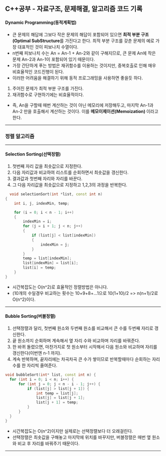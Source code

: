 <h2> C++공부 -  자료구조, 문제해결, 알고리즘 코드 기록 </h2>

<h4> Dynamic Programming(동적계획법) </h4>

 - 큰 문제의 해답에 그보다 작은 문제의 해답이 포함되어 있으면 <b>최적 부분 구조(Optimal SubStructure</b>를 가진다고 한다. 최적 부분 구조를 갖춘 문제의 예로 가장 대표적인 것이 피보나치 수열이다.
 - n번째 피보나치 수는 An = An-1 + An-2와 같이 구해지므로, 큰 문제 An에 작은 문제 An-2과 An-1이 포함되어 있기 때문이다.
 - 가장 간단하게 푸는 방법은 재귀함수를 이용하는 것이지만, 중복호출로 인해 매우 비효율적인 코드진행이 된다.
 - 이러한 어려움을 해결하기 위해 동적 프로그래밍을 사용하면 좋을듯 하다.
 
 1. 주어진 문제가 최적 부분 구조를 가진다.
 2. 재귀함수로 구현하기에는 비효율적이다.
 
 - 즉, An을 구할때 매번 계산하는 것이 아닌 메모리에 저장해두고, 마지막 An-1과 An-2 만을 호출해서 계산하는 것이다. 이를 <b> 메모이제이션(Memoization) </b>이라고 한다.
 
 ---
 
 <h3> 정렬 알고리즘 </h3>
 
 ---
 
 <h4> Selection Sorting(선택정렬) </h4>
 
  1. 첫번째 자리 값을 최솟값으로 지정한다.
  2. 다음 자리값과 비교하여 리스트를 순회하면서 최솟값을 갱신한다.
  3. 결과값과 첫번째 자리와 자리를 바꾼다.
  4. 그 다음 자리값을 최솟값으로 지정하고 1,2,3의 과정을 반복한다.
  
~~~c++  
  void selectionSort(int *list, const int n)
{
    int i, j, indexMin, temp;

    for (i = 0; i < n - 1; i++)
    {
        indexMin = i;
        for (j = i + 1; j < n; j++)
        {
            if (list[j] < list[indexMin])
            {
                indexMin = j;
            }
        }
        temp = list[indexMin];
        list[indexMin] = list[i];
        list[i] = temp;
    }
}
~~~

 - 시간복잡도는 O(n^2)로 효율적인 정렬방법은 아니다.
 - (10개의 수일경우 비교하는 횟수는 10+9+8+...1으로 10(1+10)/2 => n(n+1)/2로 O(n^2)이다.
 
 ---
 
  <h4> Bubble Sorting(버블정렬) </h4>

  1. 선택정렬과 달리, 첫번째 원소와 두번째 원소를 비교해서 큰 수를 두번째 자리로 갱신한다.
  2. 끝 원소까지 순회하며 계속해서 옆 자리 수와 비교하며 자리를 바꿔준다.
  3. 한 바퀴 돌렸으면, 마찬가지로 첫 원소부터 시작해서 다음 원소와 비교하며 자리를 갱신한다(이번엔 n-1 까지).
  4. 계속 반복하며, 끝자리에는 차곡차곡 큰 수가 쌓이므로 반복할때마다 순회하는 자리 수를 한 자리씩 줄여준다.
  
  ~~~c++
  void bubbleSort(int* list, const int n) {
	for (int i = 0; i < n; i++) {
		for (int j = 0; j < n - i - 1; j++) {
			if (list[j] > list[j + 1]) {
				int temp = list[j];
				list[j] = list[j + 1];
				list[j + 1] = temp;
			}
		}
	}
}
~~~

 - 시간복잡도는 O(n^2)이지만 실제로는 선택정렬보다 더 오래걸린다.
 - 선택정렬은 최솟값을 구해놓고 마지막에 위치를 바꾸지만, 버블정렬은 매번 옆 원소와 비교 후 자리를 바꿔주기 때문이다.
 
 ---
